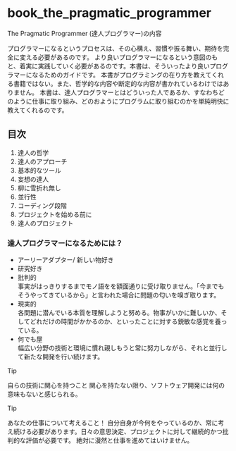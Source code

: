 # book_the_pragmatic_programmer
The Pragmatic Programmer (達人プログラマー)の内容

プログラマーになるというプロセスは、その心構え、習慣や振る舞い、期待を完全に変える必要があるのです。
より良いプログラマーになるという意図のもと、着実に実践していく必要があるのです。本書は、そういったより良いプログラマーになるためのガイドです。
本書がプログラミングの在り方を教えてくれる書籍ではない。また、哲学的な内容や断定的な内容が書かれているわけではありません。
本書は、達人プログラマーとはどういった人であるか、すなわちどのように仕事に取り組み、どのおようにプログラムに取り組むのかを単純明快に教えてくれるのです。
　
## 目次
1. 達人の哲学
2. 達人のアプローチ
3. 基本的なツール
4. 妄想の達人
5. 柳に雪折れ無し
6. 並行性
7. コーディング段階
8. プロジェクトを始める前に
9. 達人のプロジェクト

### 達人プログラマーになるためには？
- アーリーアダプター/ 新しい物好き
- 研究好き
- 批判的  
事実がはっきりするまでモノ語をを額面通りに受け取りません。「今までもそうやってきているから」と言われた場合に問題の匂いを嗅ぎ取ります。
- 現実的  
各問題に潜んでいる本質を理解しようと努める。物事がいかに難しいか、そしてどれだけの時間がかかるのか、といったことに対する鋭敏な感覚を養っている。
- 何でも屋  
幅広い分野の技術と環境に慣れ親しもうと常に努力しながら、それと並行して新たな開発を行い続けます。

> [!TIP]
> 自らの技術に関心を持つこと
> 関心を持たない限り、ソフトウェア開発には何の意味もないと感じられる。

> [!TIP]
> あなたの仕事について考えること！
> 自分自身が今何をやっているのか、常に考え続ける必要があります。日々の意思決定、プロジェクトに対して継続的かつ批判的な評価が必要です。
> 絶対に漫然と仕事を進めてはいけません。

